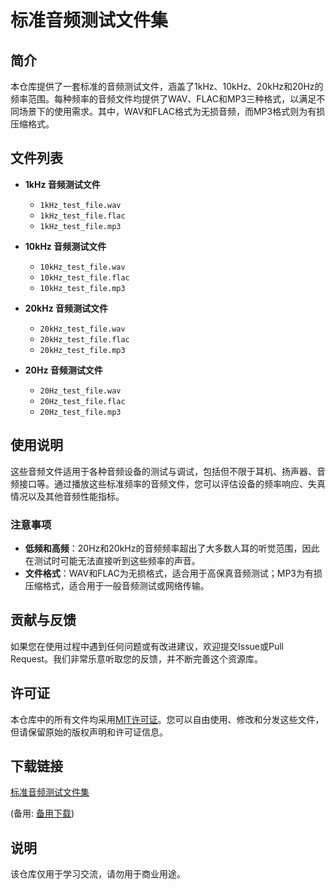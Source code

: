 # 标准音频测试文件集

## 简介

本仓库提供了一套标准的音频测试文件，涵盖了1kHz、10kHz、20kHz和20Hz的频率范围。每种频率的音频文件均提供了WAV、FLAC和MP3三种格式，以满足不同场景下的使用需求。其中，WAV和FLAC格式为无损音频，而MP3格式则为有损压缩格式。

## 文件列表

- **1kHz 音频测试文件**
  - `1kHz_test_file.wav`
  - `1kHz_test_file.flac`
  - `1kHz_test_file.mp3`

- **10kHz 音频测试文件**
  - `10kHz_test_file.wav`
  - `10kHz_test_file.flac`
  - `10kHz_test_file.mp3`

- **20kHz 音频测试文件**
  - `20kHz_test_file.wav`
  - `20kHz_test_file.flac`
  - `20kHz_test_file.mp3`

- **20Hz 音频测试文件**
  - `20Hz_test_file.wav`
  - `20Hz_test_file.flac`
  - `20Hz_test_file.mp3`

## 使用说明

这些音频文件适用于各种音频设备的测试与调试，包括但不限于耳机、扬声器、音频接口等。通过播放这些标准频率的音频文件，您可以评估设备的频率响应、失真情况以及其他音频性能指标。

### 注意事项

- **低频和高频**：20Hz和20kHz的音频频率超出了大多数人耳的听觉范围，因此在测试时可能无法直接听到这些频率的声音。
- **文件格式**：WAV和FLAC为无损格式，适合用于高保真音频测试；MP3为有损压缩格式，适合用于一般音频测试或网络传输。

## 贡献与反馈

如果您在使用过程中遇到任何问题或有改进建议，欢迎提交Issue或Pull Request。我们非常乐意听取您的反馈，并不断完善这个资源库。

## 许可证

本仓库中的所有文件均采用[MIT许可证](LICENSE)。您可以自由使用、修改和分发这些文件，但请保留原始的版权声明和许可证信息。

## 下载链接
[标准音频测试文件集](https://pan.quark.cn/s/5c662e2a74a4) 

(备用: [备用下载](https://pan.baidu.com/s/1xrKW6QCZAxSEqavHSpVpoA?pwd=1234))

## 说明

该仓库仅用于学习交流，请勿用于商业用途。
